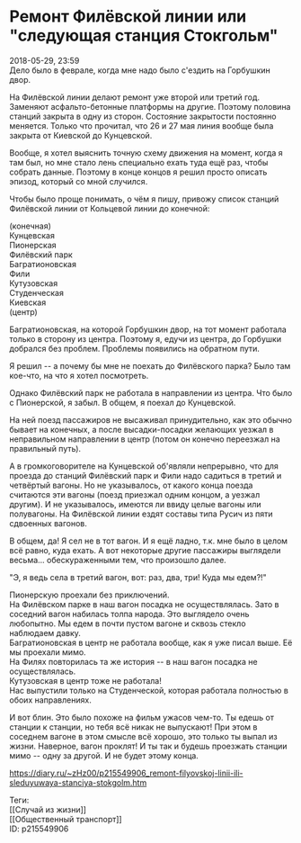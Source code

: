Ремонт Филёвской линии или "следующая станция Стокгольм"
=========================================================

   
 2018-05-29, 23:59   
  Дело было в феврале, когда мне надо было с'ездить на Горбушкин двор.   
   
 На Филёвской линии делают ремонт уже второй или третий год. Заменяют асфальто-бетонные платформы на другие. Поэтому половина станций закрыта в одну из сторон. Состояние закрытости постоянно меняется. Только что прочитал, что 26 и 27 мая линия вообще была закрыта от Киевской до Кунцевской.   
   
 Вообще, я хотел выяснить точную схему движения на момент, когда я там был, но мне стало лень специально ехать туда ещё раз, чтобы собрать данные. Поэтому в конце концов я решил просто описать эпизод, который со мной случился.   
   
 Чтобы было проще понимать, о чём я пишу, привожу список станций Филёвской линии от Кольцевой линии до конечной:   
   
 (конечная)   
 Кунцевская   
 Пионерская   
 Филёвский парк   
 Багратионовская   
 Фили   
 Кутузовская   
 Студенческая   
 Киевская   
 (центр)   
   
 Багратионовская, на которой Горбушкин двор, на тот момент работала только в сторону из центра. Поэтому я, едучи из центра, до Горбушки добрался без проблем. Проблемы появились на обратном пути.   
   
 Я решил -- а почему бы мне не поехать до Филёвского парка? Было там кое-что, на что я хотел посмотреть.   
   
 Однако Филёвский парк не работала в направлении из центра. Что было с Пионерской, я забыл. В общем, я поехал до Кунцевской.   
   
 На ней поезд пассажиров не высаживал принудительно, как это обычно бывает на конечных, а после высадки-посадки желающих уезжал в неправильном направлении в центр (потом он конечно переезжал на правильный путь).   
   
 А в громкоговорителе на Кунцевской об'являли непрерывно, что для проезда до станций Филёвский парк и Фили надо садиться в третий и четвёртый вагоны. Но не указывалось, от какого конца поезда считаются эти вагоны (поезд приезжал одним концом, а уезжал другим). И не указывалось, имеются ли ввиду целые вагоны или полувагоны. На Филёвской линии ездят составы типа Русич из пяти сдвоенных вагонов.   
   
 В общем, да! Я сел не в тот вагон. И я ещё ладно, т.к. мне было в целом всё равно, куда ехать. А вот некоторые другие пассажиры выглядели весьма... обескураженными тем, что произошло далее.   
   
 "Э, я ведь села в третий вагон, вот: раз, два, три! Куда мы едем?!"   
   
 Пионерскую проехали без приключений.   
 На Филёвском парке в наш вагон посадка не осуществлялась. Зато в соседний вагон набилась толпа народа. Это выглядело очень любопытно. Мы едем в почти пустом вагоне и сквозь стекло наблюдаем давку.   
 Багратионовская в центр не работала вообще, как я уже писал выше. Её мы проехали мимо.   
 На Филях повторилась та же история -- в наш вагон посадка не осуществлялась.   
 Кутузовская в центр тоже не работала!   
 Нас выпустили только на Студенческой, которая работала полностью в обоих направлениях.   
   
 И вот блин. Это было похоже на фильм ужасов чем-то. Ты едешь от станции к станции, но тебя всё никак не выпускают! При этом в соседнем вагоне в этом смысле всё хорошо, это только ты выпал из жизни. Наверное, вагон проклят! И ты так и будешь проезжать станции мимо -- одну за другой. И не будет этому конца.   
    
 <https://diary.ru/~zHz00/p215549906_remont-filyovskoj-linii-ili-sleduyuwaya-stanciya-stokgolm.htm>   
   
 Теги:   
 [[Случай из жизни]]   
 [[Общественный транспорт]]   
 ID: p215549906